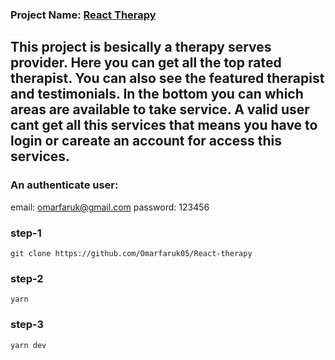 ### Project Name: [React Therapy](https://react-therapy.vercel.app)

## This project is besically a therapy serves provider. Here you can get all the top rated therapist. You can also see the featured therapist and testimonials. In the bottom you can which areas are available to take service. A valid user cant get all this services that means you have to login or careate an account for access this services.

### An authenticate user:

email: omarfaruk@gmail.com
password: 123456

### step-1

```
git clone https://github.com/Omarfaruk05/React-therapy
```

### step-2

```
yarn
```

### step-3

```
yarn dev
```
